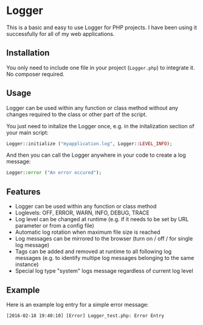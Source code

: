 # Logger
This is a basic and easy to use Logger for PHP projects. I have been using it successfully for all of my web applications.

## Installation
You only need to include one file in your project (`Logger.php`) to integrate it. No composer required.

## Usage
Logger can be used within any function or class method without any changes required to the class or other part of the script. 

You just need to initalize the Logger once, e.g. in the initalization section of your main script:
```php
Logger::initialize ("myapplication.log", Logger::LEVEL_INFO);
```

And then you can call the Logger anywhere in your code to create a log message:
```php
Logger::error ("An error occured");
```

## Features
* Logger can be used within any function or class method
* Loglevels: OFF, ERROR, WARN, INFO, DEBUG, TRACE
* Log level can be changed at runtime (e.g. if it needs to be set by URL parameter or from a config file)
* Automatic log rotation when maximum file size is reached
* Log messages can be mirrored to the browser (turn on / off / for single log message)
* Tags can be added and removed at runtime to all following log messages (e.g. to identify multipe log messages belonging to the same instance)
* Special log type "system" logs message regardless of current log level

## Example
Here is an example log entry for a simple error message:

`[2016-02-18 19:40:10] [Error] Logger_test.php: Error Entry`



